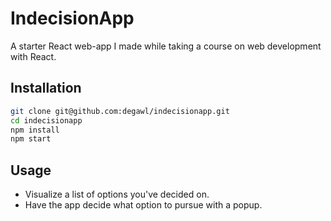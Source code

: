 # IndecisionApp

A starter React web-app I made while taking a course on web development with React.

## Installation

```sh
git clone git@github.com:degawl/indecisionapp.git
cd indecisionapp
npm install
npm start
```

## Usage

- Visualize a list of options you've decided on.
- Have the app decide what option to pursue with a popup.

